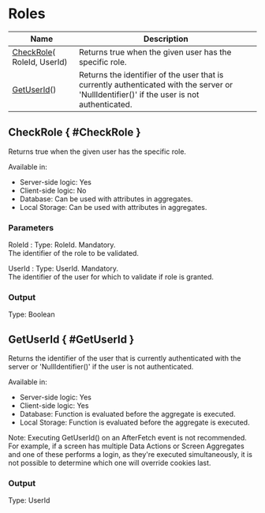 ---
---

# Roles

<table markdown="1">
<thead>
<tr>
<th>Name</th>
<th>Description</th>
</tr>
</thead>
<tbody>
<tr>
<td><a href="#CheckRole">CheckRole</a>(&#8203;RoleId, UserId)</td>
<td>Returns true when the given user has the specific role.</td>
</tr>
<tr>
<td><a href="#GetUserId">GetUserId</a>()</td>
<td>Returns the identifier of the user that is currently authenticated with the server or 'NullIdentifier()' if the user is not authenticated.</td>
</tr>
</tbody>
</table>

## CheckRole { #CheckRole }

Returns true when the given user has the specific role.  

Available in:  

  * Server-side logic: Yes
  * Client-side logic: No
  * Database: Can be used with attributes in aggregates.
  * Local Storage: Can be used with attributes in aggregates.

### Parameters

RoleId
:    Type: RoleId. Mandatory.  
The identifier of the role to be validated.

UserId
:    Type: UserId. Mandatory.  
The identifier of the user for which to validate if role is granted.

### Output

Type: Boolean  

## GetUserId { #GetUserId }

Returns the identifier of the user that is currently authenticated with the server or 'NullIdentifier()' if the user is not authenticated.  

Available in:  

  * Server-side logic: Yes
  * Client-side logic: Yes
  * Database: Function is evaluated before the aggregate is executed.
  * Local Storage: Function is evaluated before the aggregate is executed.

Note: Executing GetUserId() on an AfterFetch event is not recommended. For example, if a screen has multiple Data Actions or Screen Aggregates and one of these performs a login, as they're executed simultaneously, it is not possible to determine which one will override cookies last.

### Output

Type: UserId  

